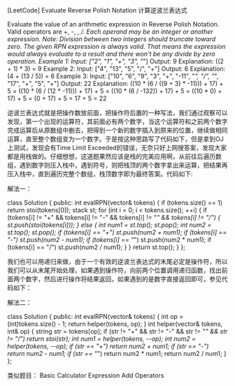 [LeetCode] Evaluate Reverse Polish Notation 计算逆波兰表达式 

 
Evaluate the value of an arithmetic expression in Reverse Polish Notation.
Valid operators are +, -, *, /. Each operand may be an integer or another expression.
Note:
Division between two integers should truncate toward zero.
The given RPN expression is always valid. That means the expression would always evaluate to a result and there won't be any divide by zero operation.
Example 1:
Input: ["2", "1", "+", "3", "*"]
Output: 9
Explanation: ((2 + 1) * 3) = 9
Example 2:
Input: ["4", "13", "5", "/", "+"]
Output: 6
Explanation: (4 + (13 / 5)) = 6
Example 3:
Input: ["10", "6", "9", "3", "+", "-11", "*", "/", "*", "17", "+", "5", "+"]
Output: 22
Explanation: 
  ((10 * (6 / ((9 + 3) * -11))) + 17) + 5
= ((10 * (6 / (12 * -11))) + 17) + 5
= ((10 * (6 / -132)) + 17) + 5
= ((10 * 0) + 17) + 5
= (0 + 17) + 5
= 17 + 5
= 22
 
逆波兰表达式就是把操作数放前面，把操作符后置的一种写法，我们通过观察可以发现，第一个出现的运算符，其前面必有两个数字，当这个运算符和之前两个数字完成运算后从原数组中删去，把得到一个新的数字插入到原来的位置，继续做相同运算，直至整个数组变为一个数字。于是按这种思路写了代码如下，但是拿到OJ上测试，发现会有Time Limit Exceeded的错误，无奈只好上网搜答案，发现大家都是用栈做的。仔细想想，这道题果然应该是栈的完美应用啊，从前往后遍历数组，遇到数字则压入栈中，遇到符号，则把栈顶的两个数字拿出来运算，把结果再压入栈中，直到遍历完整个数组，栈顶数字即为最终答案。代码如下:
 
解法一：

class Solution {
public:
    int evalRPN(vector<string>& tokens) {
        if (tokens.size() == 1) return stoi(tokens[0]);
        stack<int> st;
        for (int i = 0; i < tokens.size(); ++i) {
            if (tokens[i] != "+" && tokens[i] != "-" && tokens[i] != "*" && tokens[i] != "/") {
                st.push(stoi(tokens[i]));
            } else {
                int num1 = st.top(); st.pop();
                int num2 = st.top(); st.pop();
                if (tokens[i] == "+") st.push(num2 + num1);
                if (tokens[i] == "-") st.push(num2 - num1);
                if (tokens[i] == "*") st.push(num2 * num1);
                if (tokens[i] == "/") st.push(num2 / num1);
            }
        }
        return st.top();
    }
};

 
我们也可以用递归来做，由于一个有效的逆波兰表达式的末尾必定是操作符，所以我们可以从末尾开始处理，如果遇到操作符，向前两个位置调用递归函数，找出前面两个数字，然后进行操作将结果返回，如果遇到的是数字直接返回即可，参见代码如下：
 
解法二：

class Solution {
public:
    int evalRPN(vector<string>& tokens) {
        int op = (int)tokens.size() - 1;
        return helper(tokens, op);
    }
    int helper(vector<string>& tokens, int& op) {
        string str = tokens[op];
        if (str != "+" && str != "-" && str != "*" && str != "/") return stoi(str);
        int num1 = helper(tokens, --op);
        int num2 = helper(tokens, --op);
        if (str == "+") return num2 + num1;
        if (str == "-") return num2 - num1;
        if (str == "*") return num2 * num1;
        return num2 / num1;
    }
};

 
类似题目：
Basic Calculator
Expression Add Operators
